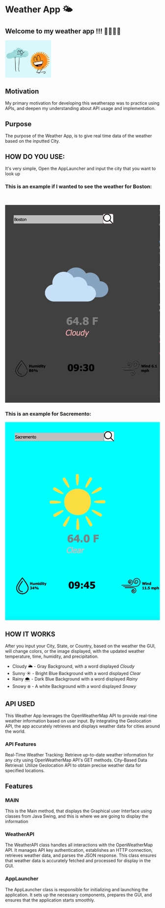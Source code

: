 # Weather App 🌤️
## Welcome to my weather app !!! 🌸🌺🌞🌚
 <!-- Add a gif that would be fun -->
  <img src= "https://raw.githubusercontent.com/briannammatey/WeatherApp/main/dancing_sun.webp" alt="gif" width="150">
  
## Motivation
My primary motivation for developing this weatherapp was to practice using APIs, and deepen my understanding about API usage and implementation.

## Purpose
The purpose of the Weather App, is to give real time data of the weather based on the inputted City.

## HOW DO YOU USE:
It's very simple, Open the AppLauncher and input the city that you want to look up
### This is an example if I wanted to see the weather for Boston:
<br>
<br>
 <img src= "https://raw.githubusercontent.com/briannammatey/WeatherApp/main/weatherexample.png"  width="600">
<br>

### This is an example for Sacremento:


 <img src= "https://raw.githubusercontent.com/briannammatey/WeatherApp/main/secondweatherexample.png"  width="600">

## HOW IT WORKS
After you input your City, State, or Country, based on the weather the GUI, will change colors, or the image displayed, with the updated weather temperature, time, humidity, and precipitation.

 - Cloudy 🌥️ - Gray Background, with a word displayed *Cloudy*
 - Sunny ☀️ - Bright Blue Background with a word displayed *Clear*
 - Rainy 🌨️ - Dark Blue Background with a word displayed *Rainy*
 - Snowy ❄️ - A white Background with a word displayed *Snowy*

## API USED
This Weather App leverages the OpenWeatherMap API to provide real-time weather information based on user input. By integrating the Geolocation API, the app accurately retrieves and displays weather data for cities around the world.

### API Features
Real-Time Weather Tracking: Retrieve up-to-date weather information for any city using OpenWeatherMap API's GET methods.
City-Based Data Retrieval: Utilize Geolocation API to obtain precise weather data for specified locations.

## Features
### MAIN
  This is the Main method, that displays the Graphical user Interface using classes from Java Swing, and this is where we are going to display the information
### WeatherAPI
The WeatherAPI class handles all interactions with the OpenWeatherMap API. It manages API key authentication, establishes an HTTP connection, retrieves weather data, and parses the JSON response. This class ensures that weather data is accurately fetched and processed for display in the GUI.
 ### AppLauncher
 The AppLauncher class is responsible for initializing and launching the application. It sets up the necessary components, prepares the GUI, and ensures that the application starts smoothly.
 







